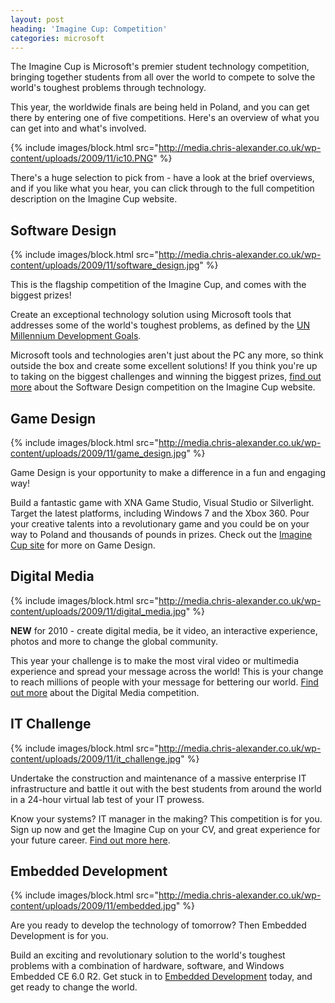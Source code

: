 ```yaml
---
layout: post
heading: 'Imagine Cup: Competition'
categories: microsoft
---
```


The Imagine Cup is Microsoft's premier student technology competition, bringing together students from all over the world to compete to solve the world's toughest problems through technology.

This year, the worldwide finals are being held in Poland, and you can get there by entering one of five competitions. Here's an overview of what you can get into and what's involved.

{% include images/block.html src="http://media.chris-alexander.co.uk/wp-content/uploads/2009/11/ic10.PNG" %}

There's a huge selection to pick from - have a look at the brief overviews, and if you like what you hear, you can click through to the full competition description on the Imagine Cup website.

## Software Design

{% include images/block.html src="http://media.chris-alexander.co.uk/wp-content/uploads/2009/11/software_design.jpg" %}

This is the flagship competition of the Imagine Cup, and comes with the biggest prizes!

Create an exceptional technology solution using Microsoft tools that addresses some of the world's toughest problems, as defined by the [UN Millennium Development Goals](http://www.chris-alexander.co.uk/1191).

Microsoft tools and technologies aren't just about the PC any more, so think outside the box and create some excellent solutions! If you think you're up to taking on the biggest challenges and winning the biggest prizes, [find out more](http://imaginecup.com/Competition/mycompetitionportal.aspx?competitionId=37) about the Software Design competition on the Imagine Cup website.

## Game Design

{% include images/block.html src="http://media.chris-alexander.co.uk/wp-content/uploads/2009/11/game_design.jpg" %}

Game Design is your opportunity to make a difference in a fun and engaging way!

Build a fantastic game with XNA Game Studio, Visual Studio or Silverlight. Target the latest platforms, including Windows 7 and the Xbox 360. Pour your creative talents into a revolutionary game and you could be on your way to Poland and thousands of pounds in prizes. Check out the [Imagine Cup site](http://imaginecup.com/Competition/mycompetitionportal.aspx?competitionId=38) for more on Game Design.

## Digital Media

{% include images/block.html src="http://media.chris-alexander.co.uk/wp-content/uploads/2009/11/digital_media.jpg" %}

**NEW** for 2010 - create digital media, be it video, an interactive experience, photos and more to change the global community.

This year your challenge is to make the most viral video or multimedia experience and spread your message across the world! This is your change to reach millions of people with your message for bettering our world. [Find out more](http://imaginecup.com/Competition/mycompetitionportal.aspx?competitionId=39) about the Digital Media competition.

## IT Challenge

{% include images/block.html src="http://media.chris-alexander.co.uk/wp-content/uploads/2009/11/it_challenge.jpg" %}

Undertake the construction and maintenance of a massive enterprise IT infrastructure and battle it out with the best students from around the world in a 24-hour virtual lab test of your IT prowess.

Know your systems? IT manager in the making? This competition is for you. Sign up now and get the Imagine Cup on your CV, and great experience for your future career. [Find out more here](http://imaginecup.com/Competition/mycompetitionportal.aspx?competitionId=41).

## Embedded Development

{% include images/block.html src="http://media.chris-alexander.co.uk/wp-content/uploads/2009/11/embedded.jpg" %}

Are you ready to develop the technology of tomorrow? Then Embedded Development is for you.

Build an exciting and revolutionary solution to the world's toughest problems with a combination of hardware, software, and Windows Embedded CE 6.0 R2. Get stuck in to [Embedded Development](http://imaginecup.com/Competition/mycompetitionportal.aspx?competitionId=40) today, and get ready to change the world.